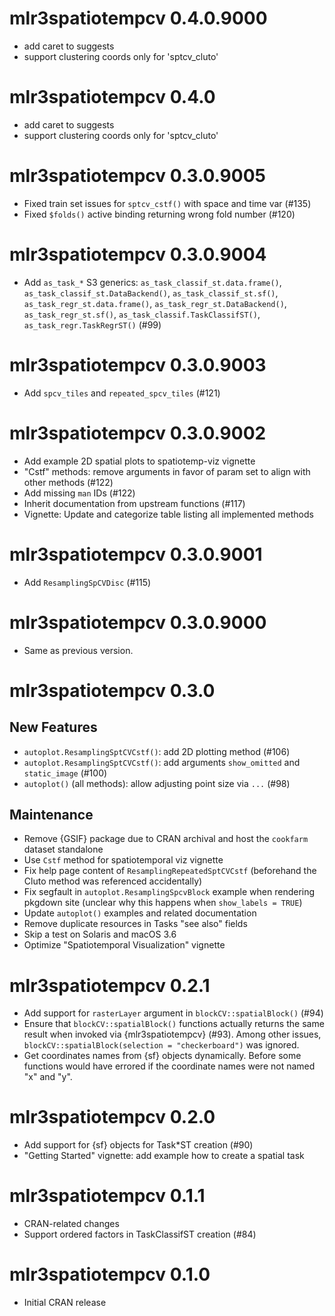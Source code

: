<!-- NEWS.md is maintained by https://cynkra.github.io/fledge, do not edit -->

# mlr3spatiotempcv 0.4.0.9000

- add caret to suggests
- support clustering coords only for 'sptcv_cluto'


# mlr3spatiotempcv 0.4.0

- add caret to suggests
- support clustering coords only for 'sptcv_cluto'


# mlr3spatiotempcv 0.3.0.9005

- Fixed train set issues for `sptcv_cstf()` with space and time var (#135)
- Fixed `$folds()` active binding returning wrong fold number (#120)


# mlr3spatiotempcv 0.3.0.9004

- Add `as_task_*` S3 generics: `as_task_classif_st.data.frame()`, `as_task_classif_st.DataBackend()`, `as_task_classif_st.sf()`, `as_task_regr_st.data.frame()`, `as_task_regr_st.DataBackend()`, `as_task_regr_st.sf()`, `as_task_classif.TaskClassifST()`, `as_task_regr.TaskRegrST()` (#99)


# mlr3spatiotempcv 0.3.0.9003

- Add `spcv_tiles` and `repeated_spcv_tiles` (#121)


# mlr3spatiotempcv 0.3.0.9002

- Add example 2D spatial plots to spatiotemp-viz vignette
- "Cstf" methods: remove arguments in favor of param set to align with other methods (#122)
- Add missing `man` IDs (#122)
- Inherit documentation from upstream functions (#117)
- Vignette: Update and categorize table listing all implemented methods


# mlr3spatiotempcv 0.3.0.9001

- Add `ResamplingSpCVDisc` (#115)


# mlr3spatiotempcv 0.3.0.9000

- Same as previous version.


# mlr3spatiotempcv 0.3.0

## New Features

- `autoplot.ResamplingSptCVCstf()`: add 2D plotting method (#106)
- `autoplot.ResamplingSptCVCstf()`: add arguments `show_omitted` and `static_image` (#100)
- `autoplot()` (all methods): allow adjusting point size via `...` (#98)

## Maintenance

- Remove {GSIF} package due to CRAN archival and host the `cookfarm` dataset standalone
- Use `Cstf` method for spatiotemporal viz vignette
- Fix help page content of `ResamplingRepeatedSptCVCstf` (beforehand the Cluto method was referenced accidentally)
- Fix segfault in `autoplot.ResamplingSpcvBlock` example when rendering pkgdown site (unclear why this happens when `show_labels = TRUE`)
- Update `autoplot()` examples and related documentation
- Remove duplicate resources in Tasks "see also" fields
- Skip a test on Solaris and macOS 3.6
- Optimize "Spatiotemporal Visualization" vignette


# mlr3spatiotempcv 0.2.1

- Add support for `rasterLayer` argument in `blockCV::spatialBlock()` (#94)
- Ensure that `blockCV::spatialBlock()` functions actually returns the same result when invoked via {mlr3spatiotempcv} (#93).
  Among other issues, `blockCV::spatialBlock(selection = "checkerboard")` was ignored.
- Get coordinates names from {sf} objects dynamically.
  Before some functions would have errored if the coordinate names were not named "x" and "y".


# mlr3spatiotempcv 0.2.0

- Add support for {sf} objects for Task*ST creation (#90)
- "Getting Started" vignette: add example how to create a spatial task


# mlr3spatiotempcv 0.1.1

- CRAN-related changes
- Support ordered factors in TaskClassifST creation (#84)


# mlr3spatiotempcv 0.1.0

- Initial CRAN release

